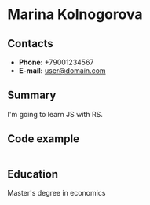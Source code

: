 # Marina Kolnogorova
## Contacts
* **Phone:** +79001234567
* **E-mail:** user@domain.com
## Summary
I'm going to learn JS with RS.
## Code example
``` console.log (Hello world);
```
## Education
Master's degree in economics